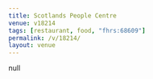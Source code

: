 ```yaml
---
title: Scotlands People Centre
venue: v18214
tags: [restaurant, food, "fhrs:68609"]
permalink: /v/18214/
layout: venue
---
```

null